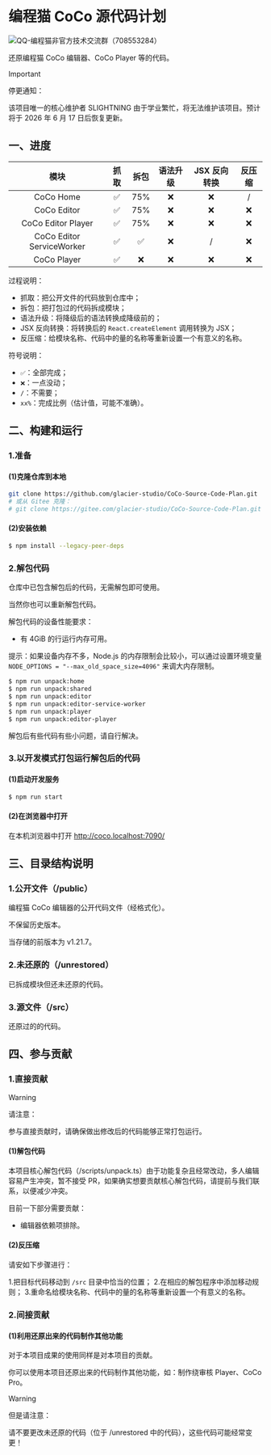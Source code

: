 # 编程猫 CoCo 源代码计划

![QQ-编程猫非官方技术交流群（708553284）](https://img.shields.io/badge/QQ-编程猫非官方技术交流群（708553284）-blue?style=flat-square)

还原编程猫 CoCo 编辑器、CoCo Player 等的代码。

> [!IMPORTANT]
>
> 停更通知：
>
> 该项目唯一的核心维护者 SLIGHTNING 由于学业繁忙，将无法维护该项目。预计将于 2026 年 6 月 17 日后恢复更新。

## 一、进度

| 模块 | 抓取 | 拆包 | 语法升级 | JSX 反向转换 | 反压缩 |
| :-: | :-: | :-: | :-: | :-: | :-: |
| CoCo Home | ✅ | 75% | ❌ | ❌ | / |
| CoCo Editor | ✅ | 75% | ❌ | ❌ | ❌ |
| CoCo Editor Player | ✅ | 75% | ❌ | ❌ | ❌ |
| CoCo Editor ServiceWorker | ✅ | ✅ | ❌ | / | ❌ |
| CoCo Player | ✅ | ❌ | ❌ | ❌ | ❌ |

过程说明：

- 抓取：把公开文件的代码放到仓库中；
- 拆包：把打包过的代码拆成模块；
- 语法升级：将降级后的语法转换成降级前的；
- JSX 反向转换：将转换后的 `React.createElement` 调用转换为 JSX；
- 反压缩：给模块名称、代码中的量的名称等重新设置一个有意义的名称。

符号说明：

- `✅`：全部完成；
- `❌`：一点没动；
- `/`：不需要；
- `xx%`：完成比例（估计值，可能不准确）。

## 二、构建和运行

### 1.准备

#### (1)克隆仓库到本地

```sh
git clone https://github.com/glacier-studio/CoCo-Source-Code-Plan.git
# 或从 Gitee 克隆：
# git clone https://gitee.com/glacier-studio/CoCo-Source-Code-Plan.git
```

#### (2)安装依赖

```sh
$ npm install --legacy-peer-deps
```

### 2.解包代码

仓库中已包含解包后的代码，无需解包即可使用。

当然你也可以重新解包代码。

解包代码的设备性能要求：

- 有 4GiB 的行运行内存可用。

提示：如果设备内存不多，Node.js 的内存限制会比较小，可以通过设置环境变量 `NODE_OPTIONS = "--max_old_space_size=4096"` 来调大内存限制。

```sh
$ npm run unpack:home
$ npm run unpack:shared
$ npm run unpack:editor
$ npm run unpack:editor-service-worker
$ npm run unpack:player
$ npm run unpack:editor-player
```

解包后有些代码有些小问题，请自行解决。

### 3.以开发模式打包运行解包后的代码

#### (1)启动开发服务

```sh
$ npm run start
```

#### (2)在浏览器中打开

在本机浏览器中打开 <http://coco.localhost:7090/>

## 三、目录结构说明

### 1.公开文件（/public）

编程猫 CoCo 编辑器的公开代码文件（经格式化）。

不保留历史版本。

当存储的前版本为 v1.21.7。

### 2.未还原的（/unrestored）

已拆成模块但还未还原的代码。

### 3.源文件（/src）

还原过的的代码。

## 四、参与贡献

### 1.直接贡献

> [!WARNING]
>
> 请注意：
>
> 参与直接贡献时，请确保做出修改后的代码能够正常打包运行。

#### (1)解包代码

本项目核心解包代码（/scripts/unpack.ts）由于功能复杂且经常改动，多人编辑容易产生冲突，暂不接受 PR，如果确实想要贡献核心解包代码，请提前与我们联系，以便减少冲突。

目前一下部分需要贡献：

- 编辑器依赖项排除。

#### (2)反压缩

请安如下步骤进行：

1.把目标代码移动到 `/src` 目录中恰当的位置；
2.在相应的解包程序中添加移动规则；
3.重命名给模块名称、代码中的量的名称等重新设置一个有意义的名称。

### 2.间接贡献

#### (1)利用还原出来的代码制作其他功能

对于本项目成果的使用同样是对本项目的贡献。

你可以使用本项目还原出来的代码制作其他功能，如：制作绕审核 Player、CoCo Pro。

> [!WARNING]
>
> 但是请注意：
>
> 请不要更改未还原的代码（位于 /unrestored 中的代码），这些代码可能经常变更！
